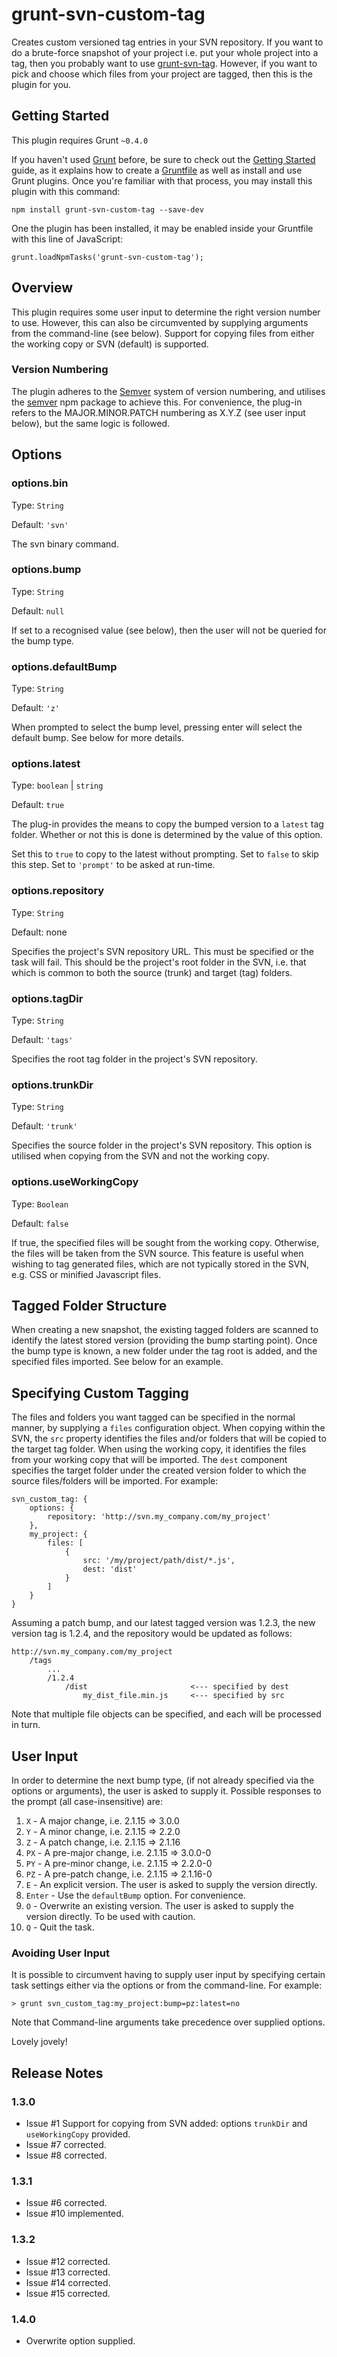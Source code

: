 # grunt-svn-custom-tag

Creates custom versioned tag entries in your SVN repository. If you want to do a brute-force snapshot of your project i.e. put your whole project into a tag, then you probably want to use [grunt-svn-tag](https://www.npmjs.com/package/grunt-svn-tag). However, if you want to pick and choose which files from your project are tagged, then this is the plugin for you.

## Getting Started
This plugin requires Grunt `~0.4.0`

If you haven't used [Grunt](http://gruntjs.com/) before, be sure to check out the [Getting Started](http://gruntjs.com/getting-started) guide, as it explains how to create a [Gruntfile](http://gruntjs.com/sample-gruntfile) as well as install and use Grunt plugins. Once you're familiar with that process, you may install this plugin with this command:

	npm install grunt-svn-custom-tag --save-dev

One the plugin has been installed, it may be enabled inside your Gruntfile with this line of JavaScript:

	grunt.loadNpmTasks('grunt-svn-custom-tag');

## Overview

This plugin requires some user input to determine the right version number to use. However, this can also be circumvented by supplying arguments from the command-line (see below). Support for copying files from either the working copy or SVN (default) is supported.

### Version Numbering

The plugin adheres to the [Semver](http://semver.org/) system of version numbering, and utilises the [semver](https://docs.npmjs.com/misc/semver) npm package to achieve this. For convenience, the plug-in refers to the MAJOR.MINOR.PATCH numbering as X.Y.Z (see user input below), but the same logic is followed.

## Options

### options.bin

Type: `String`

Default: `'svn'`

The svn binary command.

### options.bump

Type: `String`

Default: `null`

If set to a recognised value (see below), then the user will not be queried for the bump type.

### options.defaultBump

Type: `String`

Default: `'z'`

When prompted to select the bump level, pressing enter will select the default bump. See below for more details.

### options.latest

Type: `boolean` | `string`

Default: `true`

The plug-in provides the means to copy the bumped version to a `latest` tag folder. Whether or not this is done is determined by the value of this option.

Set this to `true` to copy to the latest without prompting. Set to `false` to skip this step. Set to `'prompt'` to be asked at run-time.

### options.repository

Type: `String`

Default: none

Specifies the project's SVN repository URL. This must be specified or the task will fail. This should be the project's root folder in the SVN, i.e. that which is common to both the source (trunk) and target (tag) folders.

### options.tagDir

Type: `String`

Default: `'tags'`

Specifies the root tag folder in the project's SVN repository.

### options.trunkDir

Type: `String`

Default: `'trunk'`

Specifies the source folder in the project's SVN repository. This option is utilised when copying from the SVN and not the working copy.

### options.useWorkingCopy

Type: `Boolean`

Default: `false`

If true, the specified files will be sought from the working copy. Otherwise, the files will be taken from the SVN source. This feature is useful when wishing to tag generated files, which are not typically stored in the SVN, e.g. CSS or minified Javascript files.

## Tagged Folder Structure

When creating a new snapshot, the existing tagged folders are scanned to identify the latest stored version (providing the bump starting point). Once the bump type is known, a new folder under the tag root is added, and the specified files imported. See below for an example.

## Specifying Custom Tagging

The files and folders you want tagged can be specified in the normal manner, by supplying a `files` configuration object. When copying within the SVN, the `src` property identifies the files and/or folders that will be copied to the target tag folder. When using the working copy, it identifies the files from your working copy that will be imported. The `dest` component specifies the target folder under the created version folder to which the source files/folders will be imported. For example:

	svn_custom_tag: {
		options: {
			repository: 'http://svn.my_company.com/my_project'
		},
		my_project: {
			files: [
				{
					src: '/my/project/path/dist/*.js',
					dest: 'dist'
				}
			]
		}
	}

Assuming a patch bump, and our latest tagged version was 1.2.3, the new version tag is 1.2.4, and the repository would be updated as follows:

	http://svn.my_company.com/my_project
		/tags
			...
			/1.2.4
				/dist						<--- specified by dest
					my_dist_file.min.js		<--- specified by src

Note that multiple file objects can be specified, and each will be processed in turn.

## User Input

In order to determine the next bump type, (if not already specified via the options or arguments), the user is asked to supply it. Possible responses to the prompt (all case-insensitive) are:

1. `X` - A major change, i.e. 2.1.15 => 3.0.0
2. `Y` - A minor change, i.e. 2.1.15 => 2.2.0
3. `Z` - A patch change, i.e. 2.1.15 => 2.1.16
4. `PX` - A pre-major change, i.e. 2.1.15 => 3.0.0-0
5. `PY` - A pre-minor change, i.e. 2.1.15 => 2.2.0-0
6. `PZ` - A pre-patch change, i.e. 2.1.15 => 2.1.16-0
7. `E` - An explicit version. The user is asked to supply the version directly.
8. `Enter` - Use the `defaultBump` option. For convenience.
9. `O` - Overwrite an existing version. The user is asked to supply the version directly. To be used with caution.
10. `Q` - Quit the task.

### Avoiding User Input

It is possible to circumvent having to supply user input by specifying certain task settings either via the options or from the command-line. For example:

	> grunt svn_custom_tag:my_project:bump=pz:latest=no

Note that Command-line arguments take precedence over supplied options.

Lovely jovely!

## Release Notes

### 1.3.0

* Issue #1 Support for copying from SVN added: options `trunkDir` and `useWorkingCopy` provided.
* Issue #7 corrected.
* Issue #8 corrected.

### 1.3.1

* Issue #6 corrected.
* Issue #10 implemented.

### 1.3.2

* Issue #12 corrected.
* Issue #13 corrected.
* Issue #14 corrected.
* Issue #15 corrected.

### 1.4.0

* Overwrite option supplied.
